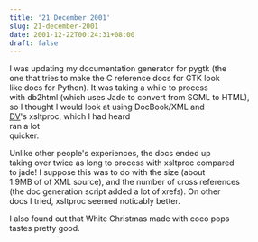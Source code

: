```yaml
---
title: '21 December 2001'
slug: 21-december-2001
date: 2001-12-22T00:24:31+08:00
draft: false
---
```


I was updating my documentation generator for pygtk (the\
one that tries to make the C reference docs for GTK look\
like docs for Python). It was taking a while to process\
with db2html (which uses Jade to convert from SGML to HTML),\
so I thought I would look at using DocBook/XML and\
[DV](http://www.advogato.org/person/DV/)\'s xsltproc, which I had heard\
ran a lot\
quicker.

Unlike other people\'s experiences, the docs ended up\
taking over twice as long to process with xsltproc compared\
to jade! I suppose this was to do with the size (about\
1.9MB of of XML source), and the number of cross references\
(the doc generation script added a lot of xrefs). On other\
docs I tried, xsltproc seemed noticably better.

I also found out that White Christmas made with coco pops\
tastes pretty good.
